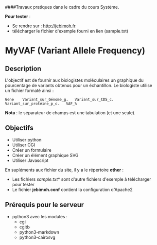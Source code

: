 
####Travaux pratiques dans le cadre du cours Système.

**Pour tester** : 

* Se rendre sur : <http://jebimoh.fr>
* télécharger le fichier d'exemple fourni en lien (sample.txt)

# MyVAF (Variant Allele Frequency)

## Description
L'objectif est de fournir aux biologistes moléculaires un graphique du pourcentage de variants obtenus pour un échantillon.
Le biologiste utilise un fichier formaté ainsi :

	Gene	Variant_sur_Génome_g.	Variant_sur_CDS_c.	Variant_sur_protéine_p_c.	VAF_%
	
**Nota** : le séparateur de champs est une tabulation (et une seule).

## Objectifs
* Utiliser python
* Utiliser CGI
* Créer un formulaire
* Créer un élément graphique SVG
* Utiliser Javascript

En supléments aux fichier du site, il y a le répertoire **other** :

* Les fichiers **sample*.txt** sont d'autre fichiers d'exemple à télécharger pour tester
* Le fichier **jebimoh.conf** contient la configuration d'Apache2


## Prérequis pour le serveur

* python3 avec les modules : 
	* cgi
	* cgitb
	* python3-markdown
	* python3-cairosvg

